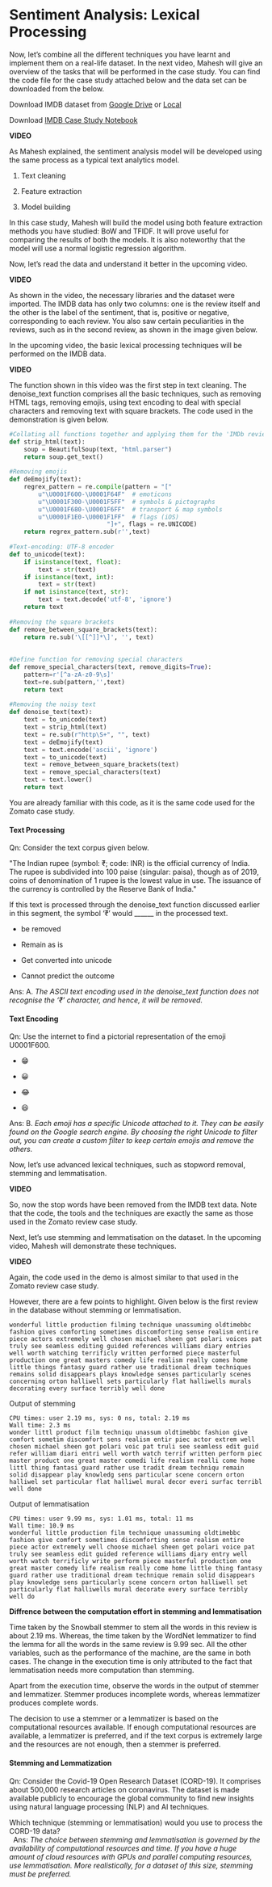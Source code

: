 # Sentiment Analysis: Lexical Processing

Now, let’s combine all the different techniques you have learnt and implement them on a real-life dataset. In the next video, Mahesh will give an overview of the tasks that will be performed in the case study. You can find the code file for the case study attached below and the data set can be downloaded from the below. 

Download IMDB dataset from [Google Drive](https://drive.google.com/file/d/17YU_zWVuZ7wRqY9jXcWuoYA5WzwQHOJC/view?usp=sharing) or [Local](IMDB_Dataset.csv.zip)

Download [IMDB Case Study Notebook](Lexical_Processing_IMDb_Reviews.ipynb)

**VIDEO**

As Mahesh explained, the sentiment analysis model will be developed using the same process as a typical text analytics model. 

1.  Text cleaning 
   
2.  Feature extraction 
   
3.  Model building 

In this case study, Mahesh will build the model using both feature extraction methods you have studied: BoW and TFIDF. It will prove useful for comparing the results of both the models. It is also noteworthy that the model will use a normal logistic regression algorithm.  

Now, let’s read the data and understand it better in the upcoming video.

**VIDEO**

As shown in the video, the necessary libraries and the dataset were imported. The IMDB data has only two columns: one is the review itself and the other is the label of the sentiment, that is, positive or negative, corresponding to each review. You also saw certain peculiarities in the reviews, such as in the second review, as shown in the image given below. 

In the upcoming video, the basic lexical processing techniques will be performed on the IMDB data. 

**VIDEO**

The function shown in this video was the first step in text cleaning. The denoise_text function comprises all the basic techniques, such as removing HTML tags, removing emojis, using text encoding to deal with special characters and removing text with square brackets. The code used in the demonstration is given below. 

```python
#Collating all functions together and applying them for the 'IMDb reviews' dataset
def strip_html(text):
    soup = BeautifulSoup(text, "html.parser")
    return soup.get_text()
 
#Removing emojis
def deEmojify(text):
    regrex_pattern = re.compile(pattern = "["
        u"\U0001F600-\U0001F64F"  # emoticons
        u"\U0001F300-\U0001F5FF"  # symbols & pictographs
        u"\U0001F680-\U0001F6FF"  # transport & map symbols                                                                         
        u"\U0001F1E0-\U0001F1FF"  # flags (iOS)
                           "]+", flags = re.UNICODE)
    return regrex_pattern.sub(r'',text)
 
#Text-encoding: UTF-8 encoder
def to_unicode(text):
    if isinstance(text, float):
        text = str(text)
    if isinstance(text, int):
        text = str(text)
    if not isinstance(text, str):
        text = text.decode('utf-8', 'ignore')
    return text
 
#Removing the square brackets
def remove_between_square_brackets(text):
    return re.sub('\[[^]]*\]', '', text)
 
 
#Define function for removing special characters
def remove_special_characters(text, remove_digits=True):
    pattern=r'[^a-zA-z0-9\s]'
    text=re.sub(pattern,'',text)
    return text
 
#Removing the noisy text
def denoise_text(text):
    text = to_unicode(text)
    text = strip_html(text)
    text = re.sub(r"http\S+", "", text)
    text = deEmojify(text)
    text = text.encode('ascii', 'ignore')
    text = to_unicode(text)
    text = remove_between_square_brackets(text)
    text = remove_special_characters(text)
    text = text.lower()
    return text
```

You are already familiar with this code, as it is the same code used for the Zomato case study. 

#### Text Processing

Qn: Consider the text corpus given below.

"The Indian rupee (symbol: ₹; code: INR) is the official currency of India. The rupee is subdivided into 100 paise (singular: paisa), though as of 2019, coins of denomination of 1 rupee is the lowest value in use. The issuance of the currency is controlled by the Reserve Bank of India." 

If this text is processed through the denoise_text function discussed earlier in this segment, the symbol ‘₹’ would ______ in the processed text. 

- be removed 

- Remain as is

- Get converted into unicode

- Cannot predict the outcome 

Ans: A. *The ASCII text encoding used in the denoise_text function does not recognise the ‘₹’ character, and hence, it will be removed.*

#### Text Encoding

Qn: Use the internet to find a pictorial representation of the emoji U0001F600. 

- 😁

- 😀

- 😂

- 😆

Ans: B. *Each emoji has a specific Unicode attached to it. They can be easily found on the Google search engine. By choosing the right Unicode to filter out, you can create a custom filter to keep certain emojis and remove the others.*

Now, let’s use advanced lexical techniques, such as stopword removal, stemming and lemmatisation. 

**VIDEO**

So, now the stop words have been removed from the IMDB text data. Note that the code, the tools and the techniques are exactly the same as those used in the Zomato review case study. 

Next, let’s use stemming and lemmatisation on the dataset. In the upcoming video, Mahesh will demonstrate these techniques. 

**VIDEO**

Again, the code used in the demo is almost similar to that used in the Zomato review case study. 

However, there are a few points to highlight. Given below is the first review in the database without stemming or lemmatisation.

```
wonderful little production filming technique unassuming oldtimebbc fashion gives comforting sometimes discomforting sense realism entire piece actors extremely well chosen michael sheen got polari voices pat truly see seamless editing guided references williams diary entries well worth watching terrificly written performed piece masterful production one great masters comedy life realism really comes home little things fantasy guard rather use traditional dream techniques remains solid disappears plays knowledge senses particularly scenes concerning orton halliwell sets particularly flat halliwells murals decorating every surface terribly well done
```

Output of stemming

```
CPU times: user 2.19 ms, sys: 0 ns, total: 2.19 ms  
Wall time: 2.3 ms  
wonder littl product film techniqu unassum oldtimebbc fashion give comfort sometim discomfort sens realism entir piec actor extrem well chosen michael sheen got polari voic pat truli see seamless edit guid refer william diari entri well worth watch terrif written perform piec master product one great master comedi life realism realli come home littl thing fantasi guard rather use tradit dream techniqu remain solid disappear play knowledg sens particular scene concern orton halliwel set particular flat halliwel mural decor everi surfac terribl well done
```

Output of lemmatisation 

```
CPU times: user 9.99 ms, sys: 1.01 ms, total: 11 ms  
Wall time: 10.9 ms  
wonderful little production film technique unassuming oldtimebbc fashion give comfort sometimes discomforting sense realism entire piece actor extremely well choose michael sheen get polari voice pat truly see seamless edit guided reference williams diary entry well worth watch terrificly write perform piece masterful production one great master comedy life realism really come home little thing fantasy guard rather use traditional dream technique remain solid disappears play knowledge sens particularly scene concern orton halliwell set particularly flat halliwells mural decorate every surface terribly well do
```

**Diffrence between the computation effort in stemming and lemmatisation** 

Time taken by the Snowball stemmer to stem all the words in this review is about 2.19 ms. Whereas, the time taken by the WordNet lemmatizer to find the lemma for all the words in the same review is 9.99 sec. All the other variables, such as the performance of the machine, are the same in both cases. The change in the execution time is only attributed to the fact that lemmatisation needs more computation than stemming. 

Apart from the execution time, observe the words in the output of stemmer and lemmatizer. Stemmer produces incomplete words, whereas lemmatizer produces complete words. 

The decision to use a stemmer or a lemmatizer is based on the computational resources available. If enough computational resources are available, a lemmatizer is preferred, and if the text corpus is extremely large and the resources are not enough, then a stemmer is preferred.   

#### Stemming and Lemmatization

Qn: Consider the Covid-19 Open Research Dataset (CORD-19). It comprises about 500,000 research articles on coronavirus. The dataset is made available publicly to encourage the global community to find new insights using natural language processing (NLP) and AI techniques. 

Which technique (stemming or lemmatisation) would you use to process the CORD-19 data?   
 
Ans: *The choice between stemming and lemmatisation is governed by the availability of computational resources and time. If you have a huge amount of cloud resources with GPUs and parallel computing resources, use lemmatisation. More realistically, for a dataset of this size, stemming must be preferred.*
